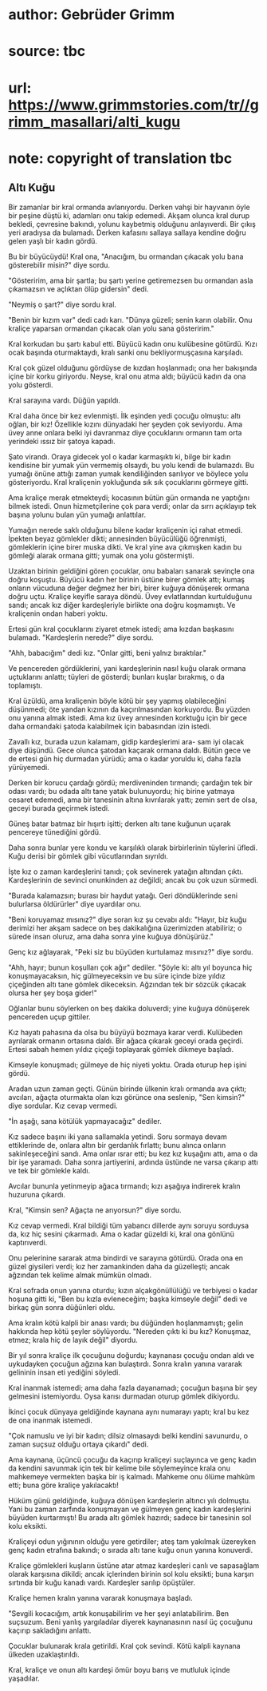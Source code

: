 # author: Gebrüder Grimm
# source: tbc
# url: https://www.grimmstories.com/tr//grimm_masallari/alti_kugu
# note: copyright of translation tbc

## Altı Kuğu 

Bir zamanlar bir kral ormanda avlanıyordu. Derken vahşi bir hayvanın
öyle bir peşine düştü ki, adamları onu takip edemedi. Akşam olunca kral
durup bekledi, çevresine bakındı, yolunu kaybetmiş olduğunu anlayıverdi.
Bir çıkış yeri aradıysa da bulamadı. Derken kafasını sallaya sallaya
kendine doğru gelen yaşlı bir kadın gördü.

Bu bir büyücüydü! Kral ona, "Anacığım, bu ormandan çıkacak yolu bana
gösterebilir misin?" diye sordu.

"Gösteririm, ama bir şartla; bu şartı yerine getiremezsen bu ormandan
asla çıkamazsın ve açlıktan ölüp gidersin" dedi.

"Neymiş o şart?" diye sordu kral.

"Benin bir kızım var" dedi cadı karı. "Dünya güzeli; senin karın
olabilir. Onu kraliçe yaparsan ormandan çıkacak olan yolu sana
gösteririm."

Kral korkudan bu şartı kabul etti. Büyücü kadın onu kulübesine götürdü.
Kızı ocak başında oturmaktaydı, kralı sanki onu bekliyormuşçasına
karşıladı.

Kral çok güzel olduğunu gördüyse de kızdan hoşlanmadı; ona her bakışında
içine bir korku giriyordu. Neyse, kral onu atma aldı; büyücü kadın da
ona yolu gösterdi.

Kral sarayına vardı. Düğün yapıldı.

Kral daha önce bir kez evlenmişti. İlk eşinden yedi çocuğu olmuştu: altı
oğlan, bir kız! Özellikle kızını dünyadaki her şeyden çok seviyordu. Ama
üvey anne onlara belki iyi davranmaz diye çocuklarını ormanın tam orta
yerindeki ıssız bir şatoya kapadı.

Şato virandı. Oraya gidecek yol o kadar karmaşıktı ki, bilge bir kadın
kendisine bir yumak yün vermemiş olsaydı, bu yolu kendi de bulamazdı. Bu
yumağı önüne attığı zaman yumak kendiliğinden sarılıyor ve böylece yolu
gösteriyordu. Kral kraliçenin yokluğunda sık sık çocuklarını görmeye
gitti.

Ama kraliçe merak etmekteydi; kocasının bütün gün ormanda ne yaptığını
bilmek istedi. Onun hizmetçilerine çok para verdi; onlar da sırrı
açıklayıp tek başına yolunu bulan yün yumağı anlattılar.

Yumağın nerede saklı olduğunu bilene kadar kraliçenin içi rahat etmedi.
İpekten beyaz gömlekler dikti; annesinden büyücülüğü öğrenmişti,
gömleklerin içine birer muska dikti. Ve kral yine ava çıkmışken kadın bu
gömleği alarak ormana gitti; yumak ona yolu göstermişti.

Uzaktan birinin geldiğini gören çocuklar, onu babaları sanarak sevinçle
ona doğru koşuştu. Büyücü kadın her birinin üstüne birer gömlek attı;
kumaş onların vücuduna değer değmez her biri, birer kuğuya dönüşerek
ormana doğru uçtu. Kraliçe keyifle saraya döndü. Üvey evlatlarından
kurtulduğunu sandı; ancak kız diğer kardeşleriyle birlikte ona doğru
koşmamıştı. Ve kraliçenin ondan haberi yoktu.

Ertesi gün kral çocuklarını ziyaret etmek istedi; ama kızdan başkasını
bulamadı. "Kardeşlerin nerede?" diye sordu.

"Ahh, babacığım" dedi kız. "Onlar gitti, beni yalnız bıraktılar."

Ve pencereden gördüklerini, yani kardeşlerinin nasıl kuğu olarak ormana
uçtuklarını anlattı; tüyleri de gösterdi; bunları kuşlar bırakmış, o da
toplamıştı.

Kral üzüldü, ama kraliçenin böyle kötü bir şey yapmış olabileceğini
düşünmedi; öte yandan kızının da kaçırılmasından korkuyordu. Bu yüzden
onu yanına almak istedi. Ama kız üvey annesinden korktuğu için bir gece
daha ormandaki şatoda kalabilmek için babasından izin istedi.

Zavallı kız, burada uzun kalamam, gidip kardeşlerimi ara- sam iyi olacak
diye düşündü. Gece olunca şatodan kaçarak ormana daldı. Bütün gece ve de
ertesi gün hiç durmadan yürüdü; ama o kadar yoruldu ki, daha fazla
yürüyemedi.

Derken bir korucu çardağı gördü; merdiveninden tırmandı; çardağın tek
bir odası vardı; bu odada altı tane yatak bulunuyordu; hiç birine
yatmaya cesaret edemedi, ama bir tanesinin altına kıvrılarak yattı;
zemin sert de olsa, geceyi burada geçirmek istedi.

Güneş batar batmaz bir hışırtı işitti; derken altı tane kuğunun uçarak
pencereye tünediğini gördü.

Daha sonra bunlar yere kondu ve karşılıklı olarak birbirlerinin
tüylerini üfledi. Kuğu derisi bir gömlek gibi vücutlarından sıyrıldı.

İşte kız o zaman kardeşlerini tanıdı; çok sevinerek yatağın altından
çıktı. Kardeşlerinin de sevinci onunkinden az değildi; ancak bu çok uzun
sürmedi.

"Burada kalamazsın; burası bir haydut yatağı. Geri döndüklerinde seni
bulurlarsa öldürürler" diye uyardılar onu.

"Beni koruyamaz mısınız?" diye soran kız şu cevabı aldı: "Hayır, biz
kuğu derimizi her akşam sadece on beş dakikalığına üzerimizden
atabiliriz; o sürede insan oluruz, ama daha sonra yine kuğuya
dönüşürüz."

Genç kız ağlayarak, "Peki siz bu büyüden kurtulamaz mısınız?" diye
sordu.

"Ahh, hayır; bunun koşulları çok ağır" dediler. "Şöyle ki: altı yıl
boyunca hiç konuşmayacaksın, hiç gülmeyeceksin ve bu süre içinde bize
yıldız çiçeğinden altı tane gömlek dikeceksin. Ağzından tek bir sözcük
çıkacak olursa her şey boşa gider!"

Oğlanlar bunu söylerken on beş dakika doluverdi; yine kuğuya dönüşerek
pencereden uçup gittiler.

Kız hayatı pahasına da olsa bu büyüyü bozmaya karar verdi. Kulübeden
ayrılarak ormanın ortasına daldı. Bir ağaca çıkarak geceyi orada
geçirdi. Ertesi sabah hemen yıldız çiçeği toplayarak gömlek dikmeye
başladı.

Kimseyle konuşmadı; gülmeye de hiç niyeti yoktu. Orada oturup hep işini
gördü.

Aradan uzun zaman geçti. Günün birinde ülkenin kralı ormanda ava çıktı;
avcıları, ağaçta oturmakta olan kızı görünce ona seslenip, "Sen
kimsin?" diye sordular. Kız cevap vermedi.

"İn aşağı, sana kötülük yapmayacağız" dediler.

Kız sadece başını iki yana sallamakla yetindi. Soru sormaya devam
ettiklerinde de, onlara altın bir gerdanlık fırlattı; bunu alınca
onların sakinleşeceğini sandı. Ama onlar ısrar etti; bu kez kız kuşağını
attı, ama o da bir işe yaramadı. Daha sonra jartiyerini, ardında üstünde
ne varsa çıkarıp attı ve tek bir gömlekle kaldı.

Avcılar bununla yetinmeyip ağaca tırmandı; kızı aşağıya indirerek kralın
huzuruna çıkardı.

Kral, "Kimsin sen? Ağaçta ne arıyorsun?" diye sordu.

Kız cevap vermedi. Kral bildiği tüm yabancı dillerde aynı soruyu
sorduysa da, kız hiç sesini çıkarmadı. Ama o kadar güzeldi ki, kral ona
gönlünü kaptırıverdi.

Onu pelerinine sararak atma bindirdi ve sarayına götürdü. Orada ona en
güzel giysileri verdi; kız her zamankinden daha da güzelleşti; ancak
ağzından tek kelime almak mümkün olmadı.

Kral sofrada onun yanına oturdu; kızın alçakgönüllülüğü ve terbiyesi o
kadar hoşuna gitti ki, "Ben bu kızla evleneceğim; başka kimseyle
değil" dedi ve birkaç gün sonra düğünleri oldu.

Ama kralın kötü kalpli bir anası vardı; bu düğünden hoşlanmamıştı; gelin
hakkında hep kötü şeyler söylüyordu. "Nereden çıktı ki bu kız?
Konuşmaz, etmez; krala hiç de layık değil" diyordu.

Bir yıl sonra kraliçe ilk çocuğunu doğurdu; kaynanası çocuğu ondan aldı
ve uykudayken çocuğun ağzına kan bulaştırdı. Sonra kralın yanına vararak
gelininin insan eti yediğini söyledi.

Kral inanmak istemedi; ama daha fazla dayanamadı; çocuğun başına bir şey
gelmesini istemiyordu. Oysa karısı durmadan oturup gömlek dikiyordu.

İkinci çocuk dünyaya geldiğinde kaynana aynı numarayı yaptı; kral bu kez
de ona inanmak istemedi.

"Çok namuslu ve iyi bir kadın; dilsiz olmasaydı belki kendini
savunurdu, o zaman suçsuz olduğu ortaya çıkardı" dedi.

Ama kaynana, üçüncü çocuğu da kaçırıp kraliçeyi suçlayınca ve genç kadın
da kendini savunmak için tek bir kelime bile söylemeyince krala onu
mahkemeye vermekten başka bir iş kalmadı. Mahkeme onu ölüme mahkûm etti;
buna göre kraliçe yakılacaktı!

Hüküm günü geldiğinde, kuğuya dönüşen kardeşlerin altıncı yılı dolmuştu.
Yani bu zaman zarfında konuşmayan ve gülmeyen genç kadın kardeşlerini
büyüden kurtarmıştı! Bu arada altı gömlek hazırdı; sadece bir tanesinin
sol kolu eksikti.

Kraliçeyi odun yığınının olduğu yere getirdiler; ateş tam yakılmak
üzereyken genç kadın etrafına bakındı; o sırada altı tane kuğu onun
yanına konuverdi.

Kraliçe gömlekleri kuşların üstüne atar atmaz kardeşleri canlı ve
sapasağlam olarak karşısına dikildi; ancak içlerinden birinin sol kolu
eksikti; buna karşın sırtında bir kuğu kanadı vardı. Kardeşler sarılıp
öpüştüler.

Kraliçe hemen kralın yanına vararak konuşmaya başladı.

"Sevgili kocacığım, artık konuşabilirim ve her şeyi anlatabilirim. Ben
suçsuzum. Beni yanlış yargıladılar diyerek kaynanasının nasıl üç
çocuğunu kaçırıp sakladığını anlattı.

Çocuklar bulunarak krala getirildi. Kral çok sevindi. Kötü kalpli
kaynana ülkeden uzaklaştırıldı.

Kral, kraliçe ve onun altı kardeşi ömür boyu barış ve mutluluk içinde
yaşadılar.
